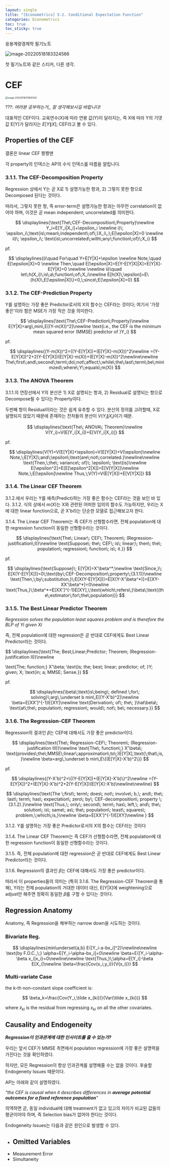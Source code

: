 ```yaml
---
layout: single
title: "[Econometrics] 5-2. Conditional Expectation Function"
categories: Econometrics
toc: true
toc_sticky: true
---
```


응용계량경제학 필기노트



![image-20220518183324566](../../assets/images/2022-04-25-econometrics_5-2/image-20220518183324566.png)

첫 필기노트와 같은 스티커, 다른 생각.



# CEF

<img src="../../assets/images/2022-04-25-econometrics_5-2/image-20220518210841242.png" alt="image-20220518210841242" style="zoom:50%;" />

???: *여러분 공부하는거,, 잘 생각해보시길 바랍니다!*

대표적인 CEF이다. 교육연수(X)에 따라 연봉 값(Y)이 달라지는, 즉 X에 따라 Y의 기댓값 E[Y]가 달라지는 $E[Y\|X]$; CEF라고 볼 수 있다.



## Properties of the CEF

결론은 linear CEF 짱짱맨

각 property의 인덱스는 AP의 수식 인덱스를 따름을 알립니다.



### 3.1.1. The CEF-Decomposition Property

Regression 상에서 Y는 곧 X로 1) 설명가능한 항과, 2) 그렇지 못한 항으로 Decomposed 된다는 것이다.

따라서, 그렇지 못한 항, 즉 error-term은 설명가능한 항과는 아무런 correlation이 없어야 하며, 이것은 곧 mean independent; uncorrelated를 의미한다.




$$
\displaylines{\text{The\;CEF-Decomposition\;Property}\newline
Y_i=E[Y_i|X_i]+\epsilon_i \newline
i)\; \epsilon_i\;\text{is\;mean\;independent\;of\;}X_i\,;\;E[\epsilon|X]=0 \newline
ii)\; \epsilon_i\; \text{is\;uncorrelated\;with\;any\;function\;of}\;X_i}
$$



pf.


$$
\displaylines{i)\quad For\quad Y=E[Y|X]+\epsilon \newline
Note,\quad E[\epsilon|X]=0 \newline
Then,\quad E[\epsilon|X]=E[Y-E[Y|X]|X]=E[Y|X]-E[Y|X]=0 \newline \newline
ii)\quad let\;h(X_i)\;is\;a\;function\;of\;X_i\newline
E[h(X)\,\epsilon]=E\{h(X)\,E[\epsilon|X]\}=0,\;since\;E[\epsilon|X]=0}
$$







### 3.1.2. The CEF-Prediction Property

Y를 설명하는 가장 좋은 Predictor로서의 X의 함수는 CEF라는 것이다; 여기서 '가장 좋은'이라 함은 MSE가 가장 작은 것을 의미한다.


$$
\displaylines{\text{The\;CEF-Prediction\;Property}\newline
E[Y|X]=arg\,min\,E[(Y-m(X))^2]\newline
\text{i.e., the CEF is the minimum mean squared error (MMSE) predictor of }Y_i}
$$





pf.


$$
\displaylines{(Y-m(X))^2=((Y-E[Y|X])+(E[Y|X]-m(X)))^2\newline
=(Y-E[Y|X])^2+2(Y-E[Y|X])(E[Y|X]-m(X))+(E[Y|X]-m(X))^2\newline\newline
The\;first\;and\;second\;term\;do\;not\;affect;\;while\;the\;last\;term\;be\;minimzed\;where\;Y\;equals\;m(X)}
$$







### 3.1.3. The ANOVA Theorem

3.1.1.의 연장선에서 Y의 분산은 1) X로 설명되는 항과, 2) Residual로 설명되는 항으로 Decompose될 수 있다는 Property이다.

두번째 항이 Residual이라는 것은 쉽게 유추할 수 있다. 분산의 정의를 고려할때, X로 설명되지 않았기 때문에 존재하는 잔차들의 분산이 $V(Y_i\|X_i)$이기 때문.




$$
\displaylines{\text{The\; ANOVA\; Theorem}\newline
V(Y_i)=V(E[Y_i|X_i])+E[V(Y_i|X_i)]}
$$



pf.


$$
\displaylines{V(Y)=V(E[Y|X]+\epsilon)=V(E[Y|X])+V(\epsilon)\newline
Note,\;E[Y|X]\;and\;\epsilon\;\text{are\;not\;correlated.}\newline\newline
\text{Then,\;the\; variance\; of}\; \epsilon\; \text{is}\newline
E[\epsilon^2]=E[E[\epsilon^2|X]]=E[V[Y|X]]\newline
Note,\;E[\epsilon]\newline
Thus,\;V(Y)=V(E[Y|X])+E[V[Y|X]]}
$$







### 3.1.4. The Linear CEF Theorem

3.1.2.에서 우리는 Y를 예측(Predict)하는 가장 좋은 함수는 CEF라는 것을 보인 바 있다. 3.1.2. 식의 상에서 m(X)는 X와 관련된 어떠한 임의의 함수도 가능하지만, 우리는 X에 대한 linear function으로, 곧 X'b라는 단순한 모델로 접근해보고자 한다.

3.1.4. The Linear CEF Theorem는 즉 CEF가 선형함수라면, 전체 population에 대한 regression function이 동일한 선형함수라는 것이다.




$$
\displaylines{\text{The\; Linear\; CEF\; Theorem\; (Regression-justification\;I)}\newline
\text{Suppose\; the\; CEF\; is\; linear;\; then\; the\; population\; regression\; function\; is\; it.}}
$$



pf.


$$
\displaylines{\text{Suppose}\; E[Y|X]=X'\beta^*;\newline
\text{Since,}\; E[X(Y-E[Y|X])]=0\;\text{by\;CEF-Decomposition\;property\;(3.1.1)}\newline
\text{Then,\;by\;substitution,}\;E[X(Y-E[Y|X])]=E[X(Y-X'\beta^*)]=E[XY-XX'\beta^*]=0\newline
\text{Thus,}\;\beta^*=E[XX']^{-1}E[XY],\;\text{which\;refers\;}\beta\;\text{(the\;estimator\;for\;the\;population)}}
$$







### 3.1.5. The Best Linear Predictor Theorem

*Regression solves the population least squares problem and is therefore the BLP of Yi given Xi*

즉, 전체 population에 대한 regression은 곧 반대로 CEF에게도 Best Linear Predictor라는 것이다.


$$
\displaylines{\text{The\; Best\;Linear\;Predictor\; Theorem\; (Regression-justification II)}\newline

\text{The\; function\;} X'\beta\; \text{is\; the\; best\; linear\; predictor\; of\; }Y\; given\; X\; \text{in\; a\; MMSE\; Sense.}}
$$



pf.


$$
\displaylines{\beta\;\text{is\;being\; defined \;for\; solving}\;arg\,\underset b min\,E[(Y-X'b)^2]\newline
\beta=E[XX']^{-1}E[XY]\newline
\text{Derivation\; of\; the\; }\hat\beta\; \text{at\;the\; population\; regression\; would\; not\; be\; necessary.}}
$$







### 3.1.6. The Regression-CEF Theorem

Regression의 결과인 $\beta$는 CEF에 대해서도 가장 좋은 predictor이다.




$$
\displaylines{\text{The\; Regression-CEF\; Theorem\; (Regression-justification III)}\newline
\text{The\; function\;} X'\beta\; \text{provides\;the\;MMSE\;linear\;approximation\;to\;}E[Y|X],\text{\;that\;is,}\newline
\beta=arg\,\underset b min\,E\{(E[Y|X]-X'b)^2\}}
$$



pf.


$$
\displaylines{(Y-X'b)^2=\{(Y-E[Y|X])+(E[Y|X]-X'b)\}^2\newline
=(Y-E[Y|X])^2+(E[Y|X]-X'b)^2+2(Y-E[Y|X])(E[Y|X]-X'b)\newline\newline}
$$

$$
\displaylines{\text{The \;first\; term\; does\; not\; involve\; b,\; and\; the\; last\; term\; has\; expectation\; zero\; by\; CEF-decomposition\; property \;(3.1.2).}\newline
\text{Thus,\; only\; second\; term\; has\; left,\; and\; the\; solution\; is\; same\; as\; the\; population\; least\; squares\; problem,\;which\;is,}\newline
\beta=E[XX']^{-1}E[XY]\newline
}
$$





3.1.2. Y를 설명하는 가장 좋은 Predictor로서의 X의 함수는 CEF라는 것이다

3.1.4. The Linear CEF Theorem는 즉 CEF가 선형함수라면, 전체 population에 대한 regression function이 동일한 선형함수라는 것이다.

3.1.5. 즉, 전체 population에 대한 regression은 곧 반대로 CEF에게도 Best Linear Predictor라는 것이다.

3.1.6. Regression의 결과인 $\beta$는 CEF에 대해서도 가장 좋은 predictor이다.



따라서 이 properties들의 의미는 (특히 3.1.6. The Regression-CEF Theorem을 통해), Y라는 전체 population의 거대한 데이터 대신, E[Y|X]에 weightening으로 adjust만 해주면 정확히 동일한 $\beta$를 구할 수 있다는 것이다.





## Regression Anatomy

Anatomy, 즉 Regression을 해부하는 narrow down을 시도하는 것이다.



### Bivariate Reg.


$$
\displaylines{min\underset{a,b} E{[Y_i-a-bx_i]^2}\newline\newline
\text{by F.O.C.,\;} \alpha=E[Y_i-\alpha-bx_i]=0\newline
\beta=E{[Y_i-\alpha-\beta x_i]x_i}=0\newline\newline
\text{Thus,}\;\alpha=E[Y_i]-\beta E[X_i]\newline
\beta=\frac{Cov(x_i,y_i)}{V(x_i)}}
$$




### Multi-variate Case

the k-th non-constant slope coefficient is:


$$
\beta_k=\frac{Cov(Y_i,\tilde x_{ki})}{Var(\tilde x_{ki})}
$$


where $\tilde x_{ki}$ is the residual from regressing $x_{ki}$ on all the other covariates.



## Causality and Endogeneity

***Regression이 인과관계에 대한 인사이트를 줄 수 있는가?***

우리는 앞서 CEF가 MMSE 측면에서 population regression에 가장 좋은 설명력을 가진다는 것을 확인하였다.

하지만, 모든 Regression이 항상 인과관계를 설명해줄 수는 없을 것이다. 후술할 Endogeneity Issues 때문이다.

AP는 아래와 같이 설명하였다.



*"the CEF is causal when it describes differences in **average potential outcomes for a fixed reference population**"*

의역하면 곧, 동일 individual에 대해 treatment가 없고 있고의 차이가 비교된 값들의 평균이어야 하며, 즉 Selection bias가 없어야 한다는 것이다.



Endogeneity Issues는 다음과 같은 원인으로 발생할 수 있다.

- Omitted Variables
  - 
- Measurement Error
- Simultaneity




